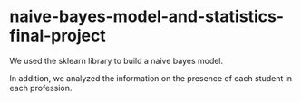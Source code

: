 # naive-bayes-model-and-statistics-final-project

We used the sklearn library to build a naive bayes model.

In addition, we analyzed the information on the presence of each student in each profession.
